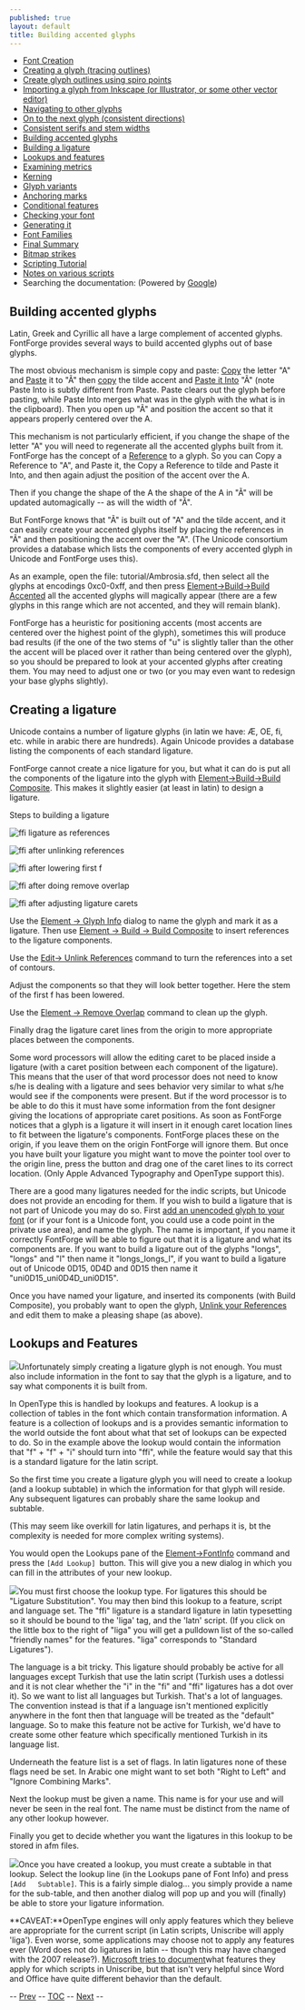 ```yaml
---
published: true
layout: default
title: Building accented glyphs
---
```



-   [Font Creation](../editexample/#FontCreate)
-   [Creating a glyph (tracing outlines)](../editexample/#CharCreate)
-   [Create glyph outlines using spiro points](../editspiro/)
-   [Importing a glyph from Inkscape (or Illustrator, or some other
    vector editor)](../importexample/)
-   [Navigating to other glyphs](../editexample2/#Navigating)
-   [On to the next glyph (consistent
    directions)](../editexample2/#Creating-o)
-   [Consistent serifs and stem
    widths](../editexample3/#consistent-stems)
-   [Building accented glyphs](#accents)
-   [Building a ligature](#ligature)
-   [Lookups and features](#lookups)
-   [Examining metrics](../editexample5/#metrics)
-   [Kerning](../editexample5/#Kerning)
-   [Glyph variants](../editexample6/#Variants)
-   [Anchoring marks](../editexample6/#Marks)
-   [Conditional features](../editexample6-5/#Conditional)
-   [Checking your font](../editexample7/#checking)
-   [Generating it](../editexample7/#generating)
-   [Font Families](../editexample7/#Families)
-   [Final Summary](../editexample7/#summary)
-   [Bitmap strikes](../editexample8/)
-   [Scripting Tutorial](../../documentation/scripting/native/scripting-tutorial/)
-   [Notes on various scripts](../../documentation/scripting/native/scriptnotes/#Special)
-   Searching the documentation: (Powered by
    [Google](http://www.google.com/))

Building accented glyphs
------------------------

Latin, Greek and Cyrillic all have a large complement of accented
glyphs. FontForge provides several ways to build accented glyphs out of
base glyphs.

The most obvious mechanism is simple copy and paste:
[Copy](../../documentation/interface/editmenu/#Copy) the letter "A" and
[Paste](../../documentation/interface/editmenu/#Paste) it to "Ã" then [copy](../../documentation/interface/editmenu/#Copy)
the tilde accent and [Paste it Into](../../documentation/interface/editmenu/#PasteInto) "Ã" (note
Paste Into is subtly different from Paste. Paste clears out the glyph
before pasting, while Paste Into merges what was in the glyph with the
what is in the clipboard). Then you open up "Ã" and position the accent
so that it appears properly centered over the A.

This mechanism is not particularly efficient, if you change the shape of
the letter "A" you will need to regenerate all the accented glyphs built
from it. FontForge has the concept of a
[Reference](../overview/#References) to a glyph. So you can Copy a
Reference to "A", and Paste it, the Copy a Reference to tilde and Paste
it Into, and then again adjust the position of the accent over the A.

Then if you change the shape of the A the shape of the A in "Ã" will be
updated automagically -- as will the width of "Ã".

But FontForge knows that "Ã" is built out of "A" and the tilde accent,
and it can easily create your accented glyphs itself by placing the
references in "Ã" and then positioning the accent over the "A". (The
Unicode consortium provides a database which lists the components of
every accented glyph in Unicode and FontForge uses this).

As an example, open the file: tutorial/Ambrosia.sfd, then select all the
glyphs at encodings 0xc0-0xff, and then press [Element-\>Build-\>Build
Accented](../../documentation/interface/elementmenu/#Accented) all the accented glyphs will
magically appear (there are a few glyphs in this range which are not
accented, and they will remain blank).

FontForge has a heuristic for positioning accents (most accents are
centered over the highest point of the glyph), sometimes this will
produce bad results (if the one of the two stems of "u" is slightly
taller than the other the accent will be placed over it rather than
being centered over the glyph), so you should be prepared to look at
your accented glyphs after creating them. You may need to adjust one or
two (or you may even want to redesign your base glyphs slightly).

Creating a ligature
-------------------

Unicode contains a number of ligature glyphs (in latin we have: Æ, OE,
fi, etc. while in arabic there are hundreds). Again Unicode provides a
database listing the components of each standard ligature.

FontForge cannot create a nice ligature for you, but what it can do is
put all the components of the ligature into the glyph with
[Element-\>Build-\>Build Composite](../../documentation/interface/elementmenu/#Accented). This
makes it slightly easier (at least in latin) to design a ligature.

Steps to building a ligature

![ffi ligature as references](img/ffi-refs.png)

![ffi after unlinking references](img/ffi-unlink.png)

![ffi after lowering first f](img/ffi-moved.png)

![ffi after doing remove overlap](img/ffi-rmoverlap.png)

![ffi after adjusting ligature carets](img/ffi-caret.png)

Use the [Element -\> Glyph Info](../../documentation/interface/elementmenu/#CharInfo) dialog to
name the glyph and mark it as a ligature. Then use [Element -\> Build
-\> Build Composite](../../documentation/interface/elementmenu/#Accented) to insert references to
the ligature components.

Use the [Edit-\> Unlink References](../../documentation/interface/editmenu/#Unlink) command to
turn the references into a set of contours.

Adjust the components so that they will look better together. Here the
stem of the first f has been lowered.

Use the [Element -\> Remove Overlap](../../documentation/interface/elementmenu/#Remove) command to
clean up the glyph.

Finally drag the ligature caret lines from the origin to more
appropriate places between the components.

Some word processors will allow the editing caret to be placed inside a
ligature (with a caret position between each component of the ligature).
This means that the user of that word processor does not need to know
s/he is dealing with a ligature and sees behavior very similar to what
s/he would see if the components were present. But if the word processor
is to be able to do this it must have some information from the font
designer giving the locations of appropriate caret positions. As soon as
FontForge notices that a glyph is a ligature it will insert in it enough
caret location lines to fit between the ligature's components. FontForge
places these on the origin, if you leave them on the origin FontForge
will ignore them. But once you have built your ligature you might want
to move the pointer tool over to the origin line, press the button and
drag one of the caret lines to its correct location. (Only Apple
Advanced Typography and OpenType support this).

There are a good many ligatures needed for the indic scripts, but
Unicode does not provide an encoding for them. If you wish to build a
ligature that is not part of Unicode you may do so. First [add an
unencoded glyph to your font](../../about/faq/#new-name) (or if your font is a
Unicode font, you could use a code point in the private use area), and
name the glyph. The name is important, if you name it correctly
FontForge will be able to figure out that it is a ligature and what its
components are. If you want to build a ligature out of the glyphs
"longs", "longs" and "l" then name it "longs\_longs\_l", if you want to
build a ligature out of Unicode 0D15, 0D4D and 0D15 then name it
"uni0D15\_uni0D4D\_uni0D15".

Once you have named your ligature, and inserted its components (with
Build Composite), you probably want to open the glyph, [Unlink your
References](../../documentation/interface/editmenu/#Unlink) and edit them to make a pleasing shape
(as above).

Lookups and Features
--------------------

![](img/fontinfo-lookups.png)Unfortunately simply creating a ligature glyph
is not enough. You must also include information in the font to say that
the glyph is a ligature, and to say what components it is built from.

In OpenType this is handled by lookups and features. A lookup is a
collection of tables in the font which contain transformation
information. A feature is a collection of lookups and is a provides
semantic information to the world outside the font about what that set
of lookups can be expected to do. So in the example above the lookup
would contain the information that "f" + "f" + "i" should turn into
"ffi", while the feature would say that this is a standard ligature for
the latin script.

So the first time you create a ligature glyph you will need to create a
lookup (and a lookup subtable) in which the information for that glyph
will reside. Any subsequent ligatures can probably share the same lookup
and subtable.

(This may seem like overkill for latin ligatures, and perhaps it is, bt
the complexity is needed for more complex writing systems).

You would open the Lookups pane of the
[Element-\>FontInfo](../../documentation/interface/fontinfo/#Lookups) command and press the
`[Add Lookup] `button. This will give you a new dialog in which you can
fill in the attributes of your new lookup.

![](img/AddLookup-Liga.png)You must first choose the lookup type. For
ligatures this should be "Ligature Substitution". You may then bind this
lookup to a feature, script and language set. The "ffi" ligature is a
standard ligature in latin typesetting so it should be bound to the
'liga' tag, and the 'latn' script. (If you click on the little box to
the right of "liga" you will get a pulldown list of the so-called
"friendly names" for the features. "liga" corresponds to "Standard
Ligatures").

The language is a bit tricky. This ligature should probably be active
for all languages except Turkish that use the latin script (Turkish uses
a dotlessi and it is not clear whether the "i" in the "fi" and "ffi"
ligatures has a dot over it). So we want to list all languages but
Turkish. That's a lot of languages. The convention instead is that if a
language isn't mentioned explicitly anywhere in the font then that
language will be treated as the "default" language. So to make this
feature not be active for Turkish, we'd have to create some other
feature which specifically mentioned Turkish in its language list.

Underneath the feature list is a set of flags. In latin ligatures none
of these flags need be set. In Arabic one might want to set both "Right
to Left" and "Ignore Combining Marks".

Next the lookup must be given a name. This name is for your use and will
never be seen in the real font. The name must be distinct from the name
of any other lookup however.

Finally you get to decide whether you want the ligatures in this lookup
to be stored in afm files.

![](img/subtable-ffi.png)Once you have created a lookup, you must create a
subtable in that lookup. Select the lookup line (in the Lookups pane of
Font Info) and press `[Add   Subtable]`. This is a fairly simple
dialog... you simply provide a name for the sub-table, and then another
dialog will pop up and you will (finally) be able to store your ligature
information.

**CAVEAT:**OpenType engines will only apply features which they believe
are appropriate for the current script (in Latin scripts, Uniscribe will
apply 'liga'). Even worse, some applications may choose not to apply any
features ever (Word does not do ligatures in latin -- though this may
have changed with the 2007 release?). [Microsoft tries to
document](http://www.microsoft.com/typography/specs/default.htm)what
features they apply for which scripts in Uniscribe, but that isn't very
helpful since Word and Office have quite different behavior than the
default.

-- [Prev](../editexample3/) -- [TOC](../overview/) --
[Next](../editexample5/) --
